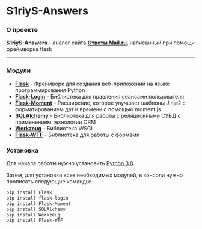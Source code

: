 # S1riyS-Answers

### О проекте
**S1riyS-Answers** - аналог сайта **[Ответы Mail.ru](https://otvet.mail.ru/)**, написанный при помощи фреймворка flask 



***
### Модули
* **[Flask](https://flask.palletsprojects.com/en/master/)** - Фреймворк для создания веб-приложений на языке программирования Python
* **[Flask-Login](https://flask-login.readthedocs.io/en/latest/)** - Библиотека для правления сеансами пользователя 
* **[Flask-Moment](https://github.com/miguelgrinberg/Flask-Moment)** - Расширение, которое улучшает шаблоны Jinja2 с форматированием дат и времени с помощью moment.js
* **[SQLAlchemy](https://docs.sqlalchemy.org/en/13/)** - Библиотека для работы с реляционными СУБД с применением технологии ORM
* **[Werkzeug](https://github.com/pallets/werkzeug)** - Библиотека WSGI
* **[Flask-WTF](https://flask-wtf.readthedocs.io/en/stable/)** - Библиотека для работы с формами


### Установка

Для начала работы нужно установить [Python 3.8](https://www.python.org/downloads/release/python-380/).

Затем, для установки всех необходимых модулей, в консоли нужно прописать следующие команды:
```sh
pip install Flask
pip install flask-login
pip install Flask-Moment
pip install SQLAlchemy
pip install Werkzeug
pip install Flask-WTF
```
